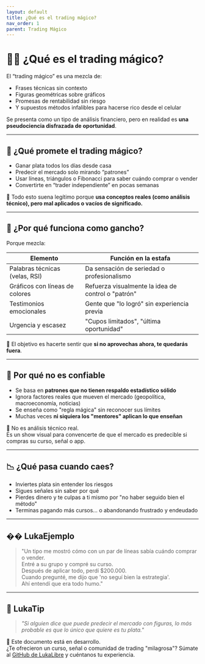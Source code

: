 ```yaml
---
layout: default
title: ¿Qué es el trading mágico?
nav_order: 1
parent: Trading Mágico
---
```


# 🧙‍♂️ ¿Qué es el trading mágico?

El “trading mágico” es una mezcla de:

- Frases técnicas sin contexto
- Figuras geométricas sobre gráficos
- Promesas de rentabilidad sin riesgo
- Y supuestos métodos infalibles para hacerse rico desde el celular

Se presenta como un tipo de análisis financiero, pero en realidad es **una pseudociencia disfrazada de oportunidad**.

---

## 🧠 ¿Qué promete el trading mágico?

- Ganar plata todos los días desde casa
- Predecir el mercado solo mirando “patrones”
- Usar líneas, triángulos o Fibonacci para saber cuándo comprar o vender
- Convertirte en “trader independiente” en pocas semanas

📌 Todo esto suena legítimo porque **usa conceptos reales (como análisis técnico), pero mal aplicados o vacíos de significado.**

---

## 🎯 ¿Por qué funciona como gancho?

Porque mezcla:

| Elemento                        | Función en la estafa                                  |
|----------------------------------|--------------------------------------------------------|
| Palabras técnicas (velas, RSI) | Da sensación de seriedad o profesionalismo            |
| Gráficos con líneas de colores  | Refuerza visualmente la idea de control o "patrón"    |
| Testimonios emocionales         | Gente que "lo logró" sin experiencia previa            |
| Urgencia y escasez              | "Cupos limitados", "última oportunidad"                |

🧠 El objetivo es hacerte sentir que **si no aprovechas ahora, te quedarás fuera**.

---

## 🚨 Por qué no es confiable

- Se basa en **patrones que no tienen respaldo estadístico sólido**
- Ignora factores reales que mueven el mercado (geopolítica, macroeconomía, noticias)
- Se enseña como "regla mágica" sin reconocer sus límites
- Muchas veces **ni siquiera los "mentores" aplican lo que enseñan**

📌 No es análisis técnico real.  
Es un show visual para convencerte de que el mercado es predecible si compras su curso, señal o app.

---

## 📉 ¿Qué pasa cuando caes?

- Inviertes plata sin entender los riesgos
- Sigues señales sin saber por qué
- Pierdes dinero y te culpas a ti mismo por "no haber seguido bien el método"
- Terminas pagando más cursos… o abandonando frustrado y endeudado

---

## �� LukaEjemplo

> "Un tipo me mostró cómo con un par de líneas sabía cuándo comprar o vender.  
> Entré a su grupo y compré su curso.  
> Después de aplicar todo, perdí $200.000.  
> Cuando pregunté, me dijo que 'no seguí bien la estrategia'.  
> Ahí entendí que era todo humo."

---

## 🧠 LukaTip

> *"Si alguien dice que puede predecir el mercado con figuras, lo más probable es que lo único que quiere es tu plata."*

📌 Este documento está en desarrollo.  
¿Te ofrecieron un curso, señal o comunidad de trading "milagrosa"? Súmate al [GitHub de LukaLibre](https://github.com/raestrada/lukalibre) y cuéntanos tu experiencia.
